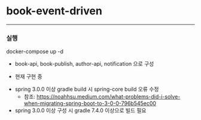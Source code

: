 # book-event-driven

---

### 실행
  docker-compose up -d

- book-api, book-publish, author-api, notification 으로 구성

- 현재 구현 중

* spring 3.0.0 이상 gradle build 시 spring-core build 오류 수정 
  * 참조: https://noahhsu.medium.com/what-problems-did-i-solve-when-migrating-spring-boot-to-3-0-0-796b545ec00
* spring 3.0.0 이상 구성 시 gradle 7.4.0 이상으로 빌드 필요
